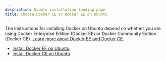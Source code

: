 ```yaml
---
description: Ubuntu installation landing page
title: Choose Docker CE or Docker EE on Ubuntu
---
```


The instructions for installing Docker on Ubuntu depend on whether you are using
Docker Enterprise Edition (Docker EE) or Docker Community Edition (Docker CE).
[Learn more about Docker EE and Docker CE](/engine/installation/).

- [Install Docker EE on Ubuntu](/engine/installation/linux/docker-ee/ubuntu.md)
- [Install Docker CE on Ubuntu](/engine/installation/linux/docker-ce/ubuntu.md)
